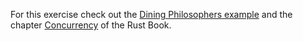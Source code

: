 For this exercise check out the [Dining Philosophers example](https://doc.rust-lang.org/1.4.0/book/dining-philosophers.html) and the chapter [Concurrency](https://doc.rust-lang.org/book/ch16-01-threads.html) of the Rust Book.
